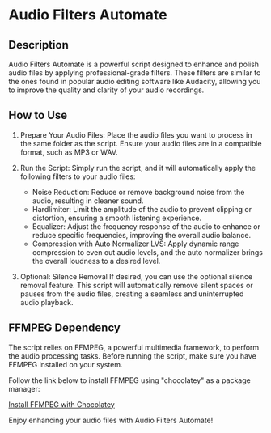 # Audio Filters Automate

## Description

Audio Filters Automate is a powerful script designed to enhance and polish audio files by applying professional-grade filters. These filters are similar to the ones found in popular audio editing software like Audacity, allowing you to improve the quality and clarity of your audio recordings.

## How to Use

1. Prepare Your Audio Files:
   Place the audio files you want to process in the same folder as the script. Ensure your audio files are in a compatible format, such as MP3 or WAV.

2. Run the Script:
   Simply run the script, and it will automatically apply the following filters to your audio files:

   - Noise Reduction: Reduce or remove background noise from the audio, resulting in cleaner sound.
   - Hardlimiter: Limit the amplitude of the audio to prevent clipping or distortion, ensuring a smooth listening experience.
   - Equalizer: Adjust the frequency response of the audio to enhance or reduce specific frequencies, improving the overall audio balance.
   - Compression with Auto Normalizer LVS: Apply dynamic range compression to even out audio levels, and the auto normalizer brings the overall loudness to a desired level.

3. Optional: Silence Removal
   If desired, you can use the optional silence removal feature. This script will automatically remove silent spaces or pauses from the audio files, creating a seamless and uninterrupted audio playback.

## FFMPEG Dependency

The script relies on FFMPEG, a powerful multimedia framework, to perform the audio processing tasks. Before running the script, make sure you have FFMPEG installed on your system.

Follow the link below to install FFMPEG using "chocolatey" as a package manager:

[Install FFMPEG with Chocolatey](https://community.chocolatey.org/packages/ffmpeg)

Enjoy enhancing your audio files with Audio Filters Automate!
